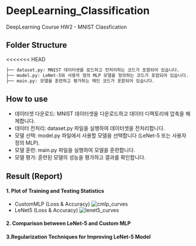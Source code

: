 # DeepLearning_Classification
DeepLearning Course HW2 - MNIST Classfication

## Folder Structure
<<<<<<< HEAD
```bash
├── dataset.py: MNIST 데이터셋을 로드하고 전처리하는 코드가 포함되어 있습니다.
├── model.py: LeNet-5와 사용자 정의 MLP 모델을 정의하는 코드가 포함되어 있습니다.
├── main.py: 모델을 훈련하고 평가하는 메인 코드가 포함되어 있습니다.
```

## How to use
- 데이터셋 다운로드: MNIST 데이터셋을 다운로드하고 데이터 디렉토리에 압축을 해제합니다.
- 데이터 전처리: dataset.py 파일을 실행하여 데이터셋을 전처리합니다.
- 모델 선택: model.py 파일에서 사용할 모델을 선택합니다 (LeNet-5 또는 사용자 정의 MLP).
- 모델 훈련: main.py 파일을 실행하여 모델을 훈련합니다.
- 모델 평가: 훈련된 모델의 성능을 평가하고 결과를 확인합니다.

## Result (Report)
#### 1. Plot of Training and Testing Statistics
- CustomMLP (Loss & Accuracy)
![cmlp_curves](https://github.com/YewonMin/DeepLearning_Classification/assets/108216502/286c21b2-b379-4a0f-95c2-52330fcc0813)
- LeNet5 (Loss & Accuracy)
![lenet5_curves](https://github.com/YewonMin/DeepLearning_Classification/assets/108216502/edaad079-5b85-4022-aa51-01f2dbc73028)
#### 2. Comparison between LeNet-5 and Custom MLP

#### 3.Regularization Techniques for Improving LeNet-5 Model








